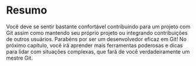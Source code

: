 # Resumo

Você deve se sentir bastante confortável contribuindo para um projeto com Git assim como mantendo seu próprio projeto ou integrando contribuições de outros usuários. Parabéns por ser um desenvolvedor eficaz em Git! No próximo capítulo, você irá aprender mais ferramentas poderosas e dicas para lidar com situações complexas, que fará de você verdadeiramente um mestre Git.
